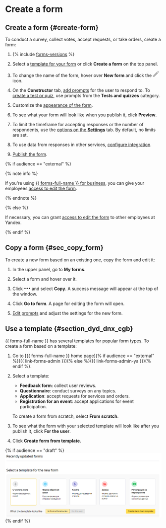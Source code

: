 # Create a form

## Create a form {#create-form}

To conduct a survey, collect votes, accept requests, or take orders, create a form:

1. {% include [forms-versions](../_includes/forms/forms-versions.md) %}

1. Select a [template for your form](#section_dyd_dnx_cgb) or click **Create a form** on the top panel.

1. To change the name of the form, hover over **New form** and click the ![](../_assets/forms/edit.png) icon.

1. On the **Constructor** tab, [add prompts](add-questions.md) for the user to respond to.
To [create a test or quiz](tests.md), use prompts from the **Tests and quizzes** category.

1. Customize the [appearance of the form](appearance.md).

1. To see what your form will look like when you publish it, click **Preview**.

1. To limit the timeframe for accepting responses or the number of respondents, use the [options on the **Settings**](restrictions.md)  tab. By default, no limits are set.

1. To use data from responses in other services, [configure integration](notifications.md).

1. [Publish the form](publish.md).

{% if audience == "external" %}

{% note info %}

If you're using [{{ forms-full-name }} for business](forms-for-org.md), you can give your employees [access to edit the form](forms-settings.md#section_vcf_h5b_tbb).

{% endnote %}

{% else %}

If necessary, you can grant [access to edit the form](forms-settings.md#section_vcf_h5b_tbb) to other employees at Yandex.

{% endif %}

## Copy a form {#sec_copy_form}

To create a new form based on an existing one, copy the form and edit it:

1. In the upper panel, go to **My forms**.

1. Select a form and hover over it.

1. Click ![](../_assets/forms/context-menu.png) and select **Copy**.
A success message will appear at the top of the window.

1. Click **Go to form**. A page for editing the form will open.

1. [Edit prompts](add-questions.md) and adjust the settings for the new form.

## Use a template {#section_dyd_dnx_cgb}

{{ forms-full-name }} has several templates for popular form types. To create a form based on a template:

1. Go to [{{ forms-full-name }} home page]{% if audience == "external" %}({{ link-forms-admin }}){% else %}({{ link-forms-admin-ya }}){% endif %}.

1. Select a template:
    - **Feedback form**: collect user reviews.
    - **Questionnaire**: conduct surveys on any topics.
    - **Application**: accept requests for services and orders.
    - **Registration for an event**: accept applications for event participation.

    To create a form from scratch, select **From scratch**.

1. To see what the form with your selected template will look like after you publish it, click **For the user**.

1. Click **Create form from template**.

{% if audience == "draft" %} ![](../_assets/forms/templates.png) {% endif %}

